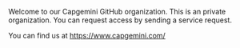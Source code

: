 Welcome to our Capgemini GitHub organization.
This is an private organization. You can request access by sending a service request.

You can find us at https://www.capgemini.com/
